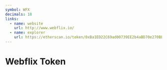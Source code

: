 ```yaml
---
symbol: WFX
decimals: 18
links:
  - name: website
    url: http://www.webflix.io/
  - name: explorer
    url: https://etherscan.io/token/0xBa1ED22C69ad00739EE2b4aBD70e270BE9e87eE2
---
```


# Webflix Token
